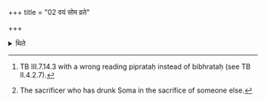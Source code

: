 +++
title = "02 वयं सोम व्रते"

+++

<details><summary>थिते</summary>

2. Having drunk the remnant (Soma) with vayaṁ soma vrate tava...[^1] he[^2] offers a libation (of ghee) in the Dakṣiṇa-fire with each one of the following formulae beginning with devebhyaḥ pitr̥bhyaḥ svāhā.[^3]   


[^1]: TB III.7.14.3 with a wrong reading piprataḥ instead of bibhrataḥ (see TB II.4.2.7).   

[^2]: The sacrificer who has drunk Soma in the sacrifice of someone else.   

[^2]: See TB III.7.14.4.  
</details>
